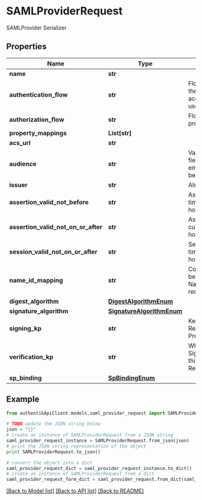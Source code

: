 # SAMLProviderRequest

SAMLProvider Serializer

## Properties
Name | Type | Description | Notes
------------ | ------------- | ------------- | -------------
**name** | **str** |  | 
**authentication_flow** | **str** | Flow used for authentication when the associated application is accessed by an un-authenticated user. | [optional] 
**authorization_flow** | **str** | Flow used when authorizing this provider. | 
**property_mappings** | **List[str]** |  | [optional] 
**acs_url** | **str** |  | 
**audience** | **str** | Value of the audience restriction field of the assertion. When left empty, no audience restriction will be added. | [optional] 
**issuer** | **str** | Also known as EntityID | [optional] 
**assertion_valid_not_before** | **str** | Assertion valid not before current time + this value (Format: hours&#x3D;-1;minutes&#x3D;-2;seconds&#x3D;-3). | [optional] 
**assertion_valid_not_on_or_after** | **str** | Assertion not valid on or after current time + this value (Format: hours&#x3D;1;minutes&#x3D;2;seconds&#x3D;3). | [optional] 
**session_valid_not_on_or_after** | **str** | Session not valid on or after current time + this value (Format: hours&#x3D;1;minutes&#x3D;2;seconds&#x3D;3). | [optional] 
**name_id_mapping** | **str** | Configure how the NameID value will be created. When left empty, the NameIDPolicy of the incoming request will be considered | [optional] 
**digest_algorithm** | [**DigestAlgorithmEnum**](DigestAlgorithmEnum.md) |  | [optional] 
**signature_algorithm** | [**SignatureAlgorithmEnum**](SignatureAlgorithmEnum.md) |  | [optional] 
**signing_kp** | **str** | Keypair used to sign outgoing Responses going to the Service Provider. | [optional] 
**verification_kp** | **str** | When selected, incoming assertion&#39;s Signatures will be validated against this certificate. To allow unsigned Requests, leave on default. | [optional] 
**sp_binding** | [**SpBindingEnum**](SpBindingEnum.md) |  | [optional] 

## Example

```python
from authentikApiClient.models.saml_provider_request import SAMLProviderRequest

# TODO update the JSON string below
json = "{}"
# create an instance of SAMLProviderRequest from a JSON string
saml_provider_request_instance = SAMLProviderRequest.from_json(json)
# print the JSON string representation of the object
print SAMLProviderRequest.to_json()

# convert the object into a dict
saml_provider_request_dict = saml_provider_request_instance.to_dict()
# create an instance of SAMLProviderRequest from a dict
saml_provider_request_form_dict = saml_provider_request.from_dict(saml_provider_request_dict)
```
[[Back to Model list]](../README.md#documentation-for-models) [[Back to API list]](../README.md#documentation-for-api-endpoints) [[Back to README]](../README.md)


